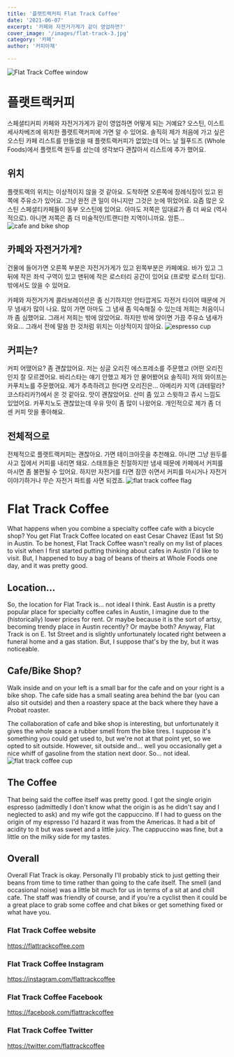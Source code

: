 ```yaml
---
title: '플랫트랙커피 Flat Track Coffee'
date: '2021-06-07'
excerpt: '카페와 자전거가게가 같이 영업하면?'
cover_image: '/images/flat-track-3.jpg'
category: '카페'
author: '커피아재'

---
```

![Flat Track Coffee window](/images/flat-track-5.jpg "Flat Track Coffee Roasters")
# 플랫트랙커피

스페셜티커피 카페와 자전거가게가 같이 영업하면 어떻게 되는 거예요? 오스틴, 이스트 세사차베즈에 위치한 플랫트랙커피에 가면 알 수 있어요. 솔직히 제가 처음에 가고 싶은 오스틴 카페 리스트를 만들었을 때 플랫트랙커피가 없었는데 어느 날 월푸드즈 (Whole Foods)에서 플랫트랙 원두를 샀는데 생각보다 괜찮아서 리스트에 추가 했어요.

## 위치

플랫트랙의 위치는 이상적이지 않을 것 같아요. 도착하면 오른쪽에 장례식장이 있고 왼쪽에 주유소가 있어요. 그냥 완전 큰 일이 아니지만 그것은 눈에 뛰었어요. 요즘 많은 오스틴 스페셜티카페들이 동부 오스틴에 있어요. 아마도 저쪽은 임대료가 좀 더 싸요 (역사적으로). 아니면 저쪽은 좀 더 미술적인/트랜디한 지역이니까요. 암튼...
![cafe and bike shop](/images/flat-track-1.jpg "Bike shop and cafe")
## 카페와 자전거가게?

건물에 들어가면 오른쪽 부분은 자전거가게가 있고 왼쪽부분은 카페예요. 바가 있고 그 뒤에 작은 좌석 구역이 있고 맨뒤에 작은 로스터리 공간이 있어요 (프로밧 로스터 있다). 밖에서도 앉을 수 있어요.

카페와 자전거가게 콜라보레이션은 좀 신기하지만 안타깝게도 자전거 타이어 때문에 거무 냄새가 많이 나요. 많이 가면 아마도 그 냄새 좀 익숙해질 수 있는데 저희는 처음이니까 좀 심했어요. 그래서 저희는 밖에 앉았어요. 하지만 밖에 앉이면 가끔 주유쇼 냄새가 와요... 그래서 전에 말씀 한 것처럼 위치는 이상적이지 않아요.
![espresso cup](/images/flat-track-6.jpg "flat track coffee espresso")
## 커피는?

커피 어땠어요? 좀 괜찮았어요. 저는 싱글 오리진 에스프레소를 주문했고 (어떤 오리진인지 잘 모르겠어요. 바리스타는 얘기 안했고 제가 안 물어봤어요 솔직히) 저의 와이프는 카푸치노를 주문했어요. 제가 추측하려고 한다면 오리진은... 아메리카 지역 (과테말라? 코스타리카?)에서 온 것 같아요. 맛이 괜찮았어요. 산미 좀 있고 스윗하고 쥬시 느낌도 있었어요. 카푸치노도 괜찮았는데 우유 맛이 좀 많이 나왔어요. 개인적으로 제가 좀 더 센 커피 맛을 좋아해요. 

## 전체적으로

전체적으로 플랫트랙커피는 괜찮아요. 가면 테이크아웃을 추천해요. 아니면 그냥 원두를 사고 집에서 커피를 내리면 돼요. 스태프들은 친절하지만 냄새 때문에 카페에서 커피를 마시면 좀 불편될 수 있어요. 하지만 자전거를 타면 잠깐 쉬면서 커피를 마시거나 자전거 이야기하거나 무슨 자전거 파트를 사면 되겠죠.
![flat track coffee flag](/images/flat-track-2.jpg "flat track coffee flag")
# Flat Track Coffee

What happens when you combine a specialty coffee cafe with a bicycle shop? You get Flat Track Coffee located on east Cesar Chavez (East 1st St) in Austin. To be honest, Flat Track Coffee wasn't really on my list of places to visit when I first started putting thinking about cafes in Austin I'd like to visit. But, I happened to buy a bag of beans of theirs at Whole Foods one day, and it was pretty good.

## Location...

So, the location for Flat Track is... not ideal I think. East Austin is a pretty popular place for specialty coffee cafes in Austin, I imagine due to the (historically) lower prices for rent. Or maybe because it is the sort of artsy, becoming trendy place in Austin recently? Or maybe both? Anyway, Flat Track is on E. 1st Street and is slightly unfortunately located right between a funeral home and a gas station. But, I suppose that's by the by, but it was noticeable.

## Cafe/Bike Shop?

Walk inside and on your left is a small bar for the cafe and on your right is a bike shop. The cafe side has a small seating area behind the bar (you can also sit outside) and then a roastery space at the back where they have a Probat roaster. 

The collaboration of cafe and bike shop is interesting, but unfortunately it gives the whole space a rubber smell from the bike tires. I suppose it's something you could get used to, but we're not at that point yet, so we opted to sit outside. However, sit outside and... well you occasionally get a nice whiff of gasoline from the station next door. So... not ideal.
![flat track coffee cup](/images/flat-track-4.jpg "flat track coffee cup")
## The Coffee

That being said the coffee itself was pretty good. I got the single origin espresso (admittedly I don't know what the origin is as he didn't say and I neglected to ask) and my wife got the cappuccino. If I had to guess on the origin of my espresso I'd hazard it was from the Americas. It had a bit of acidity to it but was sweet and a little juicy. The cappuccino was fine, but a little on the milky side for my tastes. 

## Overall

Overall Flat Track is okay. Personally I'll probably stick to just getting their beans from time to time rather than going to the cafe itself. The smell (and occasional noise) was a little bit much for us in terms of a sit at and chill cafe. The staff was friendly of course, and if you're a cyclist then it could be a great place to grab some coffee and chat bikes or get something fixed or what have you.

### Flat Track Coffee website
https://flattrackcoffee.com
### Flat Track Coffee Instagram
https://instagram.com/flattrackcoffee
### Flat Track Coffee Facebook
https://facebook.com/flattrackcoffee
### Flat Track Coffee Twitter
https://twitter.com/flattrackcoffee